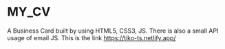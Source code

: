 # MY_CV
A Business Card built by using HTML5, CSS3, JS. There is also a small API usage of email JS. This is the link https://tiko-ts.netlify.app/ 
